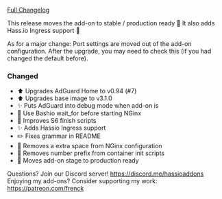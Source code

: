 [Full Changelog][changelog]

This release moves the add-on to stable / production ready 🎉 
It also adds Hass.io Ingress support 🎉 

As for a major change: Port settings are moved out of the add-on configuration.
After the upgrade, you may need to check this (if you had changed the default before).

### Changed

- :arrow_up: Upgrades AdGuard Home to v0.94 (#7)
- :arrow_up: Upgrades base image to v3.1.0
- :sparkles: Puts AdGuard into debug mode when add-on is
- :hammer: Use Bashio wait_for before starting NGinx
- :hammer: Improves S6 finish scripts
- :sparkles: Adds Hassio Ingress support
- :pencil2: Fixes grammar in README
- :shirt: Removes a extra space from NGinx configuration
- :hammer: Removes number prefix from container init scripts
- :tada: Moves add-on stage to production ready

[changelog]: https://github.com/hassio-addons/addon-adguard-home/compare/v0.3.0...v1.0.0

Questions? Join our Discord server! https://discord.me/hassioaddons
Enjoying my add-ons? Consider supporting my work: https://patreon.com/frenck